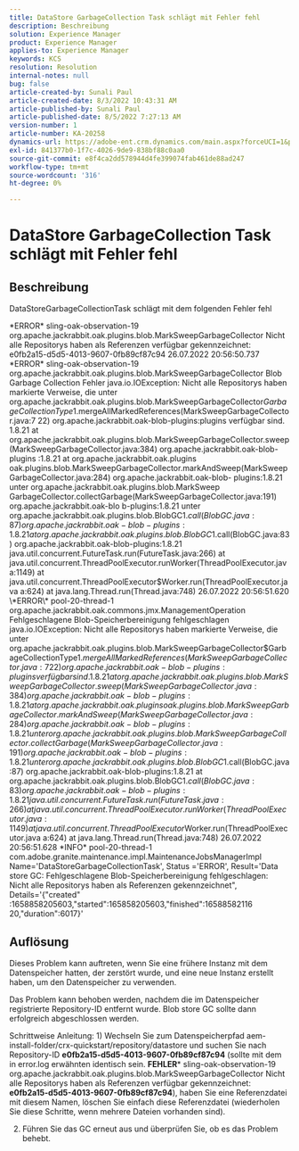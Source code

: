 ```yaml
---
title: DataStore GarbageCollection Task schlägt mit Fehler fehl
description: Beschreibung
solution: Experience Manager
product: Experience Manager
applies-to: Experience Manager
keywords: KCS
resolution: Resolution
internal-notes: null
bug: false
article-created-by: Sunali Paul
article-created-date: 8/3/2022 10:43:31 AM
article-published-by: Sunali Paul
article-published-date: 8/5/2022 7:27:13 AM
version-number: 1
article-number: KA-20258
dynamics-url: https://adobe-ent.crm.dynamics.com/main.aspx?forceUCI=1&pagetype=entityrecord&etn=knowledgearticle&id=9174741c-1913-ed11-b83d-0022480867fb
exl-id: 841377b0-1f7c-4026-9de9-838bf88c0aa0
source-git-commit: e8f4ca2dd578944d4fe399074fab461de88ad247
workflow-type: tm+mt
source-wordcount: '316'
ht-degree: 0%

---
```


# DataStore GarbageCollection Task schlägt mit Fehler fehl

## Beschreibung


DataStoreGarbageCollectionTask schlägt mit dem folgenden Fehler fehl

\*ERROR\* sling-oak-observation-19 org.apache.jackrabbit.oak.plugins.blob.MarkSweepGarbageCollector Nicht alle Repositorys haben als Referenzen verfügbar gekennzeichnet: e0fb2a15-d5d5-4013-9607-0fb89cf87c94 26.07.2022 20:56:50.737 \*ERROR\* sling-oak-observation-19 org.apache.jackrabbit.oak.plugins.blob.MarkSweepGarbageCollector Blob Garbage Collection Fehler java.io.IOException: Nicht alle Repositorys haben markierte Verweise, die unter org.apache.jackrabbit.oak.plugins.blob.MarkSweepGarbageCollector$GarbageCollectionType$1.mergeAllMarkedReferences(MarkSweepGarbageCollector.java:7 22) org.apache.jackrabbit.oak-blob-plugins:plugins verfügbar sind. 1.8.21 at org.apache.jackrabbit.oak.plugins.blob.MarkSweepGarbageCollector.sweep(MarkSweepGarbageCollector.java:384) org.apache.jackrabbit.oak-blob-plugins :1.8.21 at org.apache.jackrabbit.oak.plugins oak.plugins.blob.MarkSweepGarbageCollector.markAndSweep(MarkSweepGarbageCollector.java:284) org.apache.jackrabbit.oak-blob- plugins:1.8.21 unter org.apache.jackrabbit.oak.plugins.blob.MarkSweep GarbageCollector.collectGarbage(MarkSweepGarbageCollector.java:191) org.apache.jackrabbit.oak-blo b-plugins:1.8.21 unter org.apache.jackrabbit.oak.plugins.blob.BlobGC$1.call(BlobGC.java:87) org.apache.jackrabbit.oak-blob-plugins:1.8.21 at org.apache.jackrabbit.oak.plugins.blob.BlobGC$1.call(BlobGC.java:83) org.apache.jackrabbit.oak-blob-plugins:1.8.21 java.util.concurrent.FutureTask.run(FutureTask.java:266) at java.util.concurrent.ThreadPoolExecutor.runWorker(ThreadPoolExecutor.java:1149) at java.util.concurrent.ThreadPoolExecutor$Worker.run(ThreadPoolExecutor.java a:624) at java.lang.Thread.run(Thread.java:748) 26.07.2022 20:56:51.620 \*ERROR\* pool-20-thread-1 org.apache.jackrabbit.oak.commons.jmx.ManagementOperation Fehlgeschlagene Blob-Speicherbereinigung fehlgeschlagen java.io.IOException: Nicht alle Repositorys haben markierte Verweise, die unter org.apache.jackrabbit.oak.plugins.blob.MarkSweepGarbageCollector$GarbageCollectionType$1.mergeAllMarkedReferences(MarkSweepGarbageCollector.java:7 22) org.apache.jackrabbit.oak-blob-plugins:plugins verfügbar sind. 1.8.21 at org.apache.jackrabbit.oak.plugins.blob.MarkSweepGarbageCollector.sweep(MarkSweepGarbageCollector.java:384) org.apache.jackrabbit.oak-blob-plugins :1.8.21 at org.apache.jackrabbit.oak.plugins oak.plugins.blob.MarkSweepGarbageCollector.markAndSweep(MarkSweepGarbageCollector.java:284) org.apache.jackrabbit.oak-blob- plugins:1.8.21 unter org.apache.jackrabbit.oak.plugins.blob.MarkSweep GarbageCollector.collectGarbage(MarkSweepGarbageCollector.java:191) org.apache.jackrabbit.oak-blo b-plugins:1.8.21 unter org.apache.jackrabbit.oak.plugins.blob.BlobGC$1.call(BlobGC.java:87) org.apache.jackrabbit.oak-blob-plugins:1.8.21 at org.apache.jackrabbit.oak.plugins.blob.BlobGC$1.call(BlobGC.java:83) org.apache.jackrabbit.oak-blob-plugins:1.8.21 java.util.concurrent.FutureTask.run(FutureTask.java:266) at java.util.concurrent.ThreadPoolExecutor.runWorker(ThreadPoolExecutor.java:1149) at java.util.concurrent.ThreadPoolExecutor$Worker.run(ThreadPoolExecutor.java a:624) at java.lang.Thread.run(Thread.java:748) 26.07.2022 20:56:51.628 \*INFO\* pool-20-thread-1 com.adobe.granite.maintenance.impl.MaintenanceJobsManagerImpl Name=&#39;DataStoreGarbageCollectionTask&#39;, Status =&#39;ERROR&#39;, Result=&#39;Data store GC: Fehlgeschlagene Blob-Speicherbereinigung fehlgeschlagen: Nicht alle Repositorys haben als Referenzen gekennzeichnet&quot;, Details=&#39;{&quot;created&quot; :1658858205603,&quot;started&quot;:165858205603,&quot;finished&quot;:16588582116 20,&quot;duration&quot;:6017}&#39;


## Auflösung


Dieses Problem kann auftreten, wenn Sie eine frühere Instanz mit dem Datenspeicher hatten, der zerstört wurde, und eine neue Instanz erstellt haben, um den Datenspeicher zu verwenden.

Das Problem kann behoben werden, nachdem die im Datenspeicher registrierte Repository-ID entfernt wurde. Blob store GC sollte dann erfolgreich abgeschlossen werden.

Schrittweise Anleitung: 1) Wechseln Sie zum Datenspeicherpfad aem-install-folder/crx-quickstart/repository/datastore und suchen Sie nach Repository-ID <b>e0fb2a15-d5d5-4013-9607-0fb89cf87c94</b> (sollte mit dem in error.log erwähnten identisch sein. <b>FEHLER</b>\* sling-oak-observation-19 org.apache.jackrabbit.oak.plugins.blob.MarkSweepGarbageCollector Nicht alle Repositorys haben als Referenzen verfügbar gekennzeichnet: <b>e0fb2a15-d5d5-4013-9607-0fb89cf87c94</b>), haben Sie eine Referenzdatei mit diesem Namen, löschen Sie einfach diese Referenzdatei (wiederholen Sie diese Schritte, wenn mehrere Dateien vorhanden sind).

2) Führen Sie das GC erneut aus und überprüfen Sie, ob es das Problem behebt.
